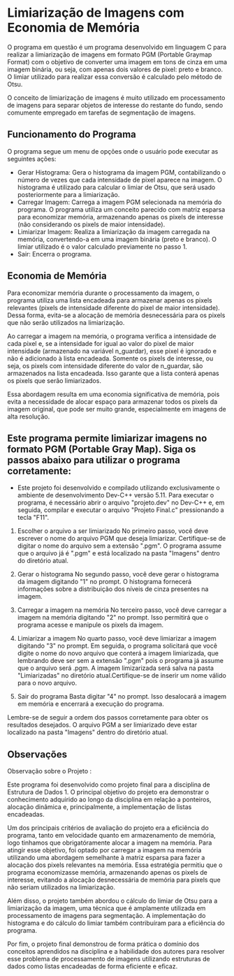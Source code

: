 # Limiarização de Imagens com Economia de Memória

O programa em questão é um programa desenvolvido em linguagem C para realizar a limiarização de imagens em formato PGM (Portable Graymap Format) com o objetivo de converter uma imagem em tons de cinza em uma imagem binária, ou seja, com apenas dois valores de pixel: preto e branco. O limiar utilizado para realizar essa conversão é calculado pelo método de Otsu.

O conceito de limiarização de imagens é muito utilizado em processamento de imagens para separar objetos de interesse do restante do fundo, sendo comumente empregado em tarefas de segmentação de imagens.

## Funcionamento do Programa

O programa segue um menu de opções onde o usuário pode executar as seguintes ações:

- Gerar Histograma: Gera o histograma da imagem PGM, contabilizando o número de vezes que cada intensidade de pixel aparece na imagem. O histograma é utilizado para calcular o limiar de Otsu, que será usado posteriormente para a limiarização.
- Carregar Imagem: Carrega a imagem PGM selecionada na memória do programa. O programa utiliza um conceito parecido com matriz esparsa para economizar memória, armazenando apenas os pixels de interesse (não considerando os pixels de maior intensidade).
- Limiarizar Imagem: Realiza a limiarização da imagem carregada na memória, convertendo-a em uma imagem binária (preto e branco). O limiar utilizado é o valor calculado previamente no passo 1.
- Sair: Encerra o programa.

## Economia de Memória

Para economizar memória durante o processamento da imagem, o programa utiliza uma lista encadeada para armazenar apenas os pixels relevantes (pixels de intensidade diferente do pixel de maior intensidade). Dessa forma, evita-se a alocação de memória desnecessária para os pixels que não serão utilizados na limiarização.

Ao carregar a imagem na memória, o programa verifica a intensidade de cada pixel e, se a intensidade for igual ao valor do pixel de maior intensidade (armazenado na variável n_guardar), esse pixel é ignorado e não é adicionado à lista encadeada. Somente os pixels de interesse, ou seja, os pixels com intensidade diferente do valor de n_guardar, são armazenados na lista encadeada. Isso garante que a lista conterá apenas os pixels que serão limiarizados.

Essa abordagem resulta em uma economia significativa de memória, pois evita a necessidade de alocar espaço para armazenar todos os pixels da imagem original, que pode ser muito grande, especialmente em imagens de alta resolução.


## Este programa permite limiarizar imagens no formato PGM (Portable Gray Map). Siga os passos abaixo para utilizar o programa corretamente:

- Este projeto foi desenvolvido e compilado utilizando exclusivamente o ambiente de desenvolvimento Dev-C++ versão 5.11. Para executar o programa, é necessário abrir o arquivo "projeto.dev" no Dev-C++ e, em seguida, compilar e executar o arquivo "Projeto Final.c" pressionando a tecla "F11".

1. Escolher o arquivo a ser limiarizado
No primeiro passo, você deve escrever o nome do arquivo PGM que deseja limiarizar. Certifique-se de digitar o nome do arquivo sem a extensão ".pgm". O programa assume que o arquivo já é ".pgm" e está localizado na pasta "Imagens" dentro do diretório atual.

2. Gerar o histograma
No segundo passo, você deve gerar o histograma da imagem digitando "1" no prompt. O histograma fornecerá informações sobre a distribuição dos níveis de cinza presentes na imagem.

3. Carregar a imagem na memória
No terceiro passo, você deve carregar a imagem na memória digitando "2" no prompt. Isso permitirá que o programa acesse e manipule os pixels da imagem.

4. Limiarizar a imagem
No quarto passo, você deve limiarizar a imagem digitando "3" no prompt. Em seguida, o programa solicitará que você digite o nome do novo arquivo que conterá a imagem limiarizada, que lembrando deve ser sem a extensão ".pgm" pois o programa já assume que o arquivo será .pgm. A imagem limizarizada será salva na pasta "Limiarizadas" no diretório atual.Certifique-se de inserir um nome válido para o novo arquivo.

5. Sair do programa
Basta digitar "4" no prompt. Isso desalocará a imagem em memória e encerrará a execução do programa.

Lembre-se de seguir a ordem dos passos corretamente para obter os resultados desejados. O arquivo PGM a ser limiarizado deve estar localizado na pasta "Imagens" dentro do diretório atual.

## Observações

Observação sobre o Projeto :

Este programa foi desenvolvido como projeto final para a disciplina de Estrutura de Dados 1. O principal objetivo do projeto era demonstrar o conhecimento adquirido ao longo da disciplina em relação a ponteiros, alocação dinâmica e, principalmente, a implementação de listas encadeadas.

Um dos principais critérios de avaliação do projeto era a eficiência do programa, tanto em velocidade quanto em armazenamento de memória, logo tinhamos que obrigatóramente alocar a imagem na memória. Para atingir esse objetivo, foi optado por carregar a imagem na memória utilizando uma abordagem semelhante à matriz esparsa para fazer a alocação dos pixels relevantes na memória. Essa estratégia permitiu que o programa economizasse memória, armazenando apenas os pixels de interesse, evitando a alocação desnecessária de memória para pixels que não seriam utilizados na limiarização.

Além disso, o projeto também abordou o cálculo do limiar de Otsu para a limiarização da imagem, uma técnica que é amplamente utilizada em processamento de imagens para segmentação. A implementação do histograma e do cálculo do limiar também contribuíram para a eficiência do programa.

Por fim, o projeto final demonstrou de forma prática o domínio dos conceitos aprendidos na disciplina e a habilidade dos autores para resolver esse problema de processamento de imagens utilizando estruturas de dados como listas encadeadas de forma eficiente e eficaz.

